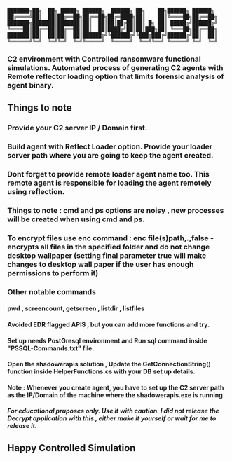 
    ███████╗██╗  ██╗ █████╗ ██████╗  ██████╗ ██╗    ██╗██████╗ ██████╗ 
    ██╔════╝██║  ██║██╔══██╗██╔══██╗██╔═████╗██║    ██║╚════██╗██╔══██╗
    ███████╗███████║███████║██║  ██║██║██╔██║██║ █╗ ██║ █████╔╝██████╔╝
    ╚════██║██╔══██║██╔══██║██║  ██║████╔╝██║██║███╗██║ ╚═══██╗██╔══██╗
    ███████║██║  ██║██║  ██║██████╔╝╚██████╔╝╚███╔███╔╝██████╔╝██║  ██║
    ╚══════╝╚═╝  ╚═╝╚═╝  ╚═╝╚═════╝  ╚═════╝  ╚══╝╚══╝ ╚═════╝ ╚═╝  ╚═╝
                                                                   

### C2 environment with Controlled ransomware functional simulations. Automated process of generating C2 agents with Remote reflector loading option that limits forensic analysis of agent binary. 
## Things to note
### Provide your C2 server IP / Domain first.
### Build agent with Reflect Loader option. Provide your loader server path where you are going to keep the agent created. 
### Dont forget to provide remote loader agent name too. This remote agent is responsible for loading the agent remotely using reflection.
### Things to note : cmd and ps options are noisy , new processes will be created when using cmd and ps.
### To encrypt files use enc command : enc file(s)path,*.*,false  - encrypts all files in the specified folder and do not change desktop wallpaper (setting final parameter true will make changes to desktop wall paper if the user has enough permissions to perform it)
### Other notable commands
#### pwd , screencount, getscreen <screennumber>, listdir <PathToParentDirectory> , listfiles <PathToParentDirectory>
#### Avoided EDR flagged APIS , but you can add more functions and try.
#### Set up needs PostGresql environment and Run sql command inside "PSSQL-Commands.txt" file.
#### Open the shadowerapis solution , Update the GetConnectionString() function inside HelperFunctions.cs with your DB set up details.
#### Note : Whenever you create agent, you have to set up the C2 server path as the IP/Domain of the machine where the shadowerapis.exe is running.
##### For educational pruposes only. Use it with caution. I did not release the Decrypt application with this , either make it yourself or wait for me to release it.
## Happy Controlled Simulation